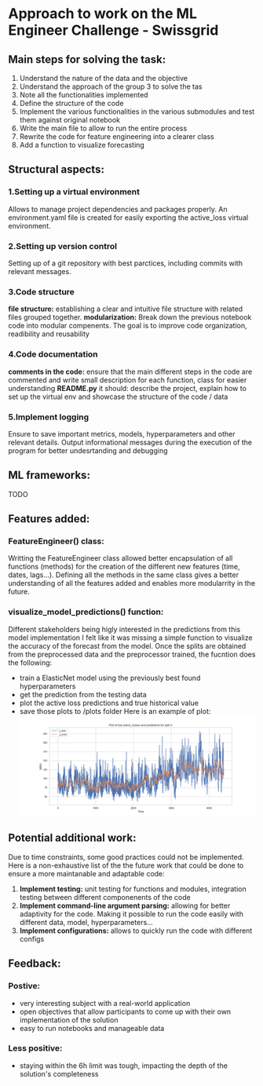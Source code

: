 # Approach to work on the ML Engineer Challenge - Swissgrid

## Main steps for solving the task:

1. Understand the nature of the data and the objective
2. Understand the approach of the group 3 to solve the tas
3. Note all the functionalities implemented 
4. Define the structure of the code
5. Implement the various functionalities in the various submodules and test them against original notebook
6. Write the main file to allow to run the entire process 
7. Rewrite the code for feature engineering into a clearer class 
8. Add a function to visualize forecasting


## Structural aspects:

### 1.Setting up a virtual environment 
Allows to manage project dependencies and packages properly. An environment.yaml file is created for easily exporting the active_loss virtual environment.

### 2.Setting up version control
Setting up of a git repository with best parctices, including commits with relevant messages.

### 3.Code structure
**file structure:** establishing a clear and intuitive file structure with related files grouped together.
**modularization:** Break down the previous notebook code into modular compenents. The goal is to improve code organization, readibility and reusability

### 4.Code documentation
**comments in the code:** ensure that the main different steps in the code are commented and write small description for each function, class for easier understanding 
**README.py** it should: describe the project, explain how to set up the virtual env and showcase the structure of the code / data

### 5.Implement logging
Ensure to save important metrics, models, hyperparameters and other relevant details. 
Output informational messages during the execution of the program for better undesrtanding and debugging

## ML frameworks:

TODO

## Features added:

### FeatureEngineer() class:
Writting the FeatureEngineer class allowed better encapsulation of all functions (methods) for the creation of the different new features (time, dates, lags...). Defining all the methods in the same class gives a better understanding of all the features added and enables more modularrity in the future.

### visualize_model_predictions() function:
Different stakeholders being higly interested in the predictions from this model implementation I felt like it was missing a simple function to visualize the accuracy of the forecast from the model. Once the splits are obtained from the preprocessed data and the preprocessor trained, the fucntion does the following:
- train a ElasticNet model using the previously best found hyperparameters
- get the prediction from the testing data
- plot the active loss predictions and true historical value 
- save those plots to /plots folder
Here is an example of plot:
![Example plot](plots/line_plot_3.png)

## Potential additional work:
Due to time constraints, some good practices could not be implemented. Here is a non-exhaustive list of the the future work that could be done to ensure a more maintanable and adaptable code:
1. **Implement testing:** unit testing for functions and modules, integration testing between different componenents of the code
2. **Implement command-line argument parsing:** allowing for better adaptivity for the code. Making it possible to run the code easily with different data, model, hyperparameters...
3. **Implement configurations:** allows to quickly run the code with different configs 

## Feedback:

### Postive:
- very interesting subject with a real-world application
- open objectives that allow participants to come up with their own implementation of the solution
- easy to run notebooks and manageable data

### Less positive:
- staying within the 6h limit was tough, impacting the depth of the solution's completeness
